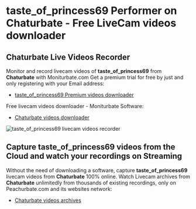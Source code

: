 # taste_of_princess69 Performer on Chaturbate - Free LiveCam videos downloader

## Chaturbate Live Videos Recorder

Monitor and record livecam videos of **taste_of_princess69** from **Chaturbate** with Moniturbate.com
Get a premium trial for free by just and only registering with your Email address:
* [taste_of_princess69 Premium videos downloader](https://moniturbate.com/request-demo-licence-key.html)

Free livecam videos downloader - Moniturbate Software:
* [Chaturbate videos downloader](https://moniturbate.com/moniturbate-download-software.html)

![taste_of_princess69 livecam videos recorder](https://peachurnet.com/templates/moniturbate-software.png)


## Capture taste_of_princess69 videos from the Cloud and watch your recordings on Streaming

Without the need of downloading a software, capture **taste_of_princess69** livecam videos from **Chaturbate** 100% online.
Watch Livecam archives from **Chaturbate** unlimitedly from thousands of existing recordings, only on Peachurbate.com and its websites network:
* [Chaturbate videos archives](https://peachurnet.com/)